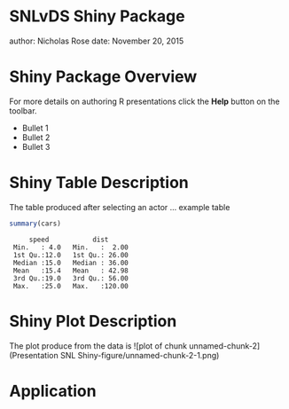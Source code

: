 SNLvDS Shiny Package
========================================================
author: Nicholas Rose
date: November 20, 2015

Shiny Package Overview
========================================================

For more details on authoring R presentations click the
**Help** button on the toolbar.

- Bullet 1
- Bullet 2
- Bullet 3



Shiny Table Description
=======================================================
The table produced after selecting an actor ... example table

```r
summary(cars)
```

```
     speed           dist       
 Min.   : 4.0   Min.   :  2.00  
 1st Qu.:12.0   1st Qu.: 26.00  
 Median :15.0   Median : 36.00  
 Mean   :15.4   Mean   : 42.98  
 3rd Qu.:19.0   3rd Qu.: 56.00  
 Max.   :25.0   Max.   :120.00  
```

Shiny Plot Description
=======================================================
The plot produce from the data is
![plot of chunk unnamed-chunk-2](Presentation SNL Shiny-figure/unnamed-chunk-2-1.png) 

Application 
=======================================================
